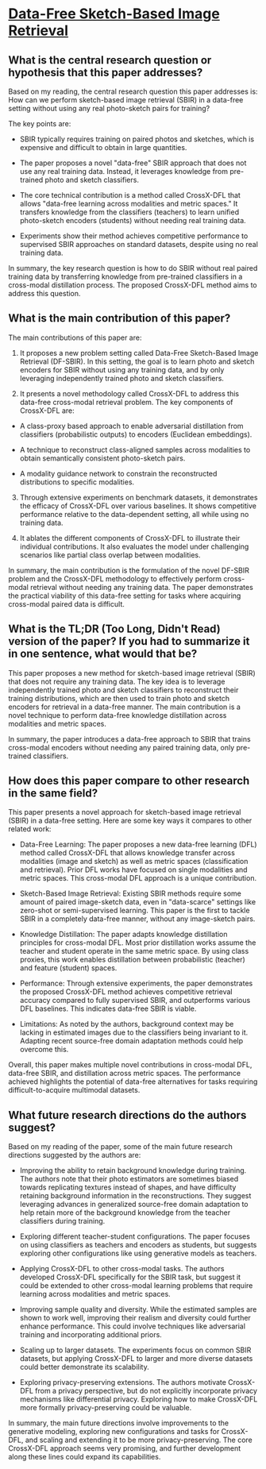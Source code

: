 # [Data-Free Sketch-Based Image Retrieval](https://arxiv.org/abs/2303.07775)

## What is the central research question or hypothesis that this paper addresses?

 Based on my reading, the central research question this paper addresses is: How can we perform sketch-based image retrieval (SBIR) in a data-free setting without using any real photo-sketch pairs for training? 

The key points are:

- SBIR typically requires training on paired photos and sketches, which is expensive and difficult to obtain in large quantities. 

- The paper proposes a novel "data-free" SBIR approach that does not use any real training data. Instead, it leverages knowledge from pre-trained photo and sketch classifiers.

- The core technical contribution is a method called CrossX-DFL that allows "data-free learning across modalities and metric spaces." It transfers knowledge from the classifiers (teachers) to learn unified photo-sketch encoders (students) without needing real training data.

- Experiments show their method achieves competitive performance to supervised SBIR approaches on standard datasets, despite using no real training data.

In summary, the key research question is how to do SBIR without real paired training data by transferring knowledge from pre-trained classifiers in a cross-modal distillation process. The proposed CrossX-DFL method aims to address this question.


## What is the main contribution of this paper?

 The main contributions of this paper are:

1. It proposes a new problem setting called Data-Free Sketch-Based Image Retrieval (DF-SBIR). In this setting, the goal is to learn photo and sketch encoders for SBIR without using any training data, and by only leveraging independently trained photo and sketch classifiers.

2. It presents a novel methodology called CrossX-DFL to address this data-free cross-modal retrieval problem. The key components of CrossX-DFL are:

- A class-proxy based approach to enable adversarial distillation from classifiers (probabilistic outputs) to encoders (Euclidean embeddings). 

- A technique to reconstruct class-aligned samples across modalities to obtain semantically consistent photo-sketch pairs.

- A modality guidance network to constrain the reconstructed distributions to specific modalities.

3. Through extensive experiments on benchmark datasets, it demonstrates the efficacy of CrossX-DFL over various baselines. It shows competitive performance relative to the data-dependent setting, all while using no training data.

4. It ablates the different components of CrossX-DFL to illustrate their individual contributions. It also evaluates the model under challenging scenarios like partial class overlap between modalities.

In summary, the main contribution is the formulation of the novel DF-SBIR problem and the CrossX-DFL methodology to effectively perform cross-modal retrieval without needing any training data. The paper demonstrates the practical viability of this data-free setting for tasks where acquiring cross-modal paired data is difficult.


## What is the TL;DR (Too Long, Didn't Read) version of the paper? If you had to summarize it in one sentence, what would that be?

 This paper proposes a new method for sketch-based image retrieval (SBIR) that does not require any training data. The key idea is to leverage independently trained photo and sketch classifiers to reconstruct their training distributions, which are then used to train photo and sketch encoders for retrieval in a data-free manner. The main contribution is a novel technique to perform data-free knowledge distillation across modalities and metric spaces.

In summary, the paper introduces a data-free approach to SBIR that trains cross-modal encoders without needing any paired training data, only pre-trained classifiers.


## How does this paper compare to other research in the same field?

 This paper presents a novel approach for sketch-based image retrieval (SBIR) in a data-free setting. Here are some key ways it compares to other related work:

- Data-Free Learning: The paper proposes a new data-free learning (DFL) method called CrossX-DFL that allows knowledge transfer across modalities (image and sketch) as well as metric spaces (classification and retrieval). Prior DFL works have focused on single modalities and metric spaces. This cross-modal DFL approach is a unique contribution.

- Sketch-Based Image Retrieval: Existing SBIR methods require some amount of paired image-sketch data, even in "data-scarce" settings like zero-shot or semi-supervised learning. This paper is the first to tackle SBIR in a completely data-free manner, without any image-sketch pairs.

- Knowledge Distillation: The paper adapts knowledge distillation principles for cross-modal DFL. Most prior distillation works assume the teacher and student operate in the same metric space. By using class proxies, this work enables distillation between probabilistic (teacher) and feature (student) spaces.

- Performance: Through extensive experiments, the paper demonstrates the proposed CrossX-DFL method achieves competitive retrieval accuracy compared to fully supervised SBIR, and outperforms various DFL baselines. This indicates data-free SBIR is viable.

- Limitations: As noted by the authors, background context may be lacking in estimated images due to the classifiers being invariant to it. Adapting recent source-free domain adaptation methods could help overcome this.

Overall, this paper makes multiple novel contributions in cross-modal DFL, data-free SBIR, and distillation across metric spaces. The performance achieved highlights the potential of data-free alternatives for tasks requiring difficult-to-acquire multimodal datasets.


## What future research directions do the authors suggest?

 Based on my reading of the paper, some of the main future research directions suggested by the authors are:

- Improving the ability to retain background knowledge during training. The authors note that their photo estimators are sometimes biased towards replicating textures instead of shapes, and have difficulty retaining background information in the reconstructions. They suggest leveraging advances in generalized source-free domain adaptation to help retain more of the background knowledge from the teacher classifiers during training.

- Exploring different teacher-student configurations. The paper focuses on using classifiers as teachers and encoders as students, but suggests exploring other configurations like using generative models as teachers.

- Applying CrossX-DFL to other cross-modal tasks. The authors developed CrossX-DFL specifically for the SBIR task, but suggest it could be extended to other cross-modal learning problems that require learning across modalities and metric spaces.

- Improving sample quality and diversity. While the estimated samples are shown to work well, improving their realism and diversity could further enhance performance. This could involve techniques like adversarial training and incorporating additional priors.

- Scaling up to larger datasets. The experiments focus on common SBIR datasets, but applying CrossX-DFL to larger and more diverse datasets could better demonstrate its scalability.

- Exploring privacy-preserving extensions. The authors motivate CrossX-DFL from a privacy perspective, but do not explicitly incorporate privacy mechanisms like differential privacy. Exploring how to make CrossX-DFL more formally privacy-preserving could be valuable.

In summary, the main future directions involve improvements to the generative modeling, exploring new configurations and tasks for CrossX-DFL, and scaling and extending it to be more privacy-preserving. The core CrossX-DFL approach seems very promising, and further development along these lines could expand its capabilities.

